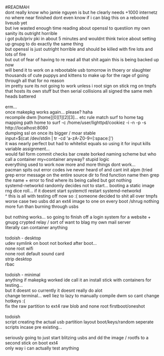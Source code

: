 #READMAH
<br>
dont really know who jamie nguyen is but he clearly needs +1000 internetz<br>
no where near finished dont even know if i can blag this on a rebooted liveusb yet <br>
but ive wasted enough time reading about openssl to questiion my own sanity its outright horrible<br>
i got pub/priv pki in about 5 minutes and wouldnt think twice about setting up gnupg to do exactly the same thing<br>
but openssl is just outright horrible and should be killed with fire lots and lots of fire <br>
but out of fear of having to re read all that shit again this is being backed up now<br>
will bend it to work on a rebootable usb tomorrow in thoery or slaughter thousands of cute puppys and kittens to make up for the rage of going through all that for no reason<br>
im pretty sure its not going to work unless i root sign on stick rng on tmpfs that hosts its own stuff but then serial collisions all signed the same meh heads battered<br>
<br>
erm...<br>
once makepkg works again... please? haha<br>
recompile dwm [home][0][1][2][3]... etc rule match surf to home tag<br>
mapping path home to surf -c /home/user/lighttpd/cookiez -i -n -p -s http://localhost:8080<br>
dumping ssl on once its bigger / moar stable<br>
input=$(cat /dev/stdin | tr -cd 'a-zA-Z0-9=[:space:]')<br>
it was nearly perfect but had to whitelist equals so using it for input kills variable assignment...<br>
would fail form commit checks bar create borked naming scheme but who call a container my=container anyway? stupid logic<br>
everything used to work now more and more things dont work...<br>
pacman spits out error codes ive never heard of and cant init alpm (tried grep error message on the entire source dir to find function name then grep the name + error to find where its being called but got nothing<br>
systemd-networkd randomly decides not to start... booting a static image rng dice roll... if it doesnt start systemctl restart systemd-networkd<br>
^ this is all with testing off now so :( someone decided to shit all over tmpfs<br>
worse case two usbs dd an ext4 image to one on every boot /shrug nothing more fun than burning through usbs<br>
<br>
but nothing works... so going to finish off a login system for a website + gnupg crypted relay / sort of want to blag my own mail server<br>
literally can container anything<br>
<br>
todoish - desktop<br>
udev symlink on boot not borked after boot...<br>
none root wifi<br>
none root default sound card<br>
strip desktop<br>
rbac<br>
<br>
todoish - minimal<br>
anything if makepkg worked ide call it an install stick with containers for testing...<br>
but it doesnt so currently it doesnt really do alot<br>
change terminal... well liez to lazy to manually compile dwm so cant change hotkeys :(<br>
fix the raw partition to ext4 raw blob and none root firstboot/oneshot<br>
<br>
todoish<br>
script creating the actual usb partition layout boot/keys/random seperate scripts incase pre existing...<br>
<br>
seriously going to just start blitzing usbs and dd the image / rootfs to a second stick on boot ext4<br>
only way i can actually test anything<br>
<br>
